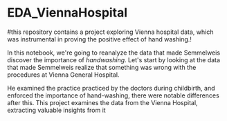 # EDA_ViennaHospital
#this repository contains a project exploring Vienna hospital data, which was instrumental in proving the positive effect of hand washing.!</p>
<p>  In this notebook, we're going to reanalyze the data that made Semmelweis discover the importance of <em>handwashing</em>. Let's start by looking at the data that made Semmelweis realize that something was wrong with the procedures at Vienna General Hospital.</p>
<p>He examined the practice practiced by the doctors during childbirth, and enforced the importance of hand-washing, there were notable differences after this. This project examines the data from the Vienna Hospital, extracting valuable insights from it</p>
